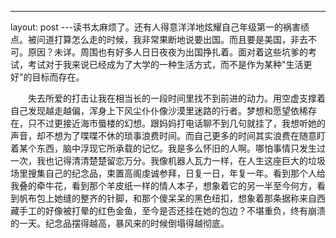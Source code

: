 ---
layout: post
---读书太麻烦了。还有人得意洋洋地炫耀自己年级第一的祸害绩点。被问道打算怎么走的时候，我非常果断地说要出国。而且要是美国，非去不可。原因？未详。周围也有好多人日日夜夜为出国挣扎着。面对着这些坑爹的考试，考试对于我来说已经成为了大学的一种生活方式，而不是作为某种"生活更好"的目标而存在。

　　失去所爱的打击让我在相当长的一段时间里找不到前进的动力。用空虚支撑着自己发现越走越偏，浑身上下风尘仆仆像沙漠里迷路的行者。梦想和愿望依稀存在，只不过更接近海市蜃楼的幻想。跟妈妈打电话聊不到几句就挂了，我想听她的声音，却不想为了喋喋不休的琐事浪费时间。而自己更多的时间其实浪费在随意盯着某个东西，脑中浮现它所承载的记忆。我是多么怀旧的人啊。哪怕事情只发生过一次，我也记得清清楚楚留恋万分。我像机器人瓦力一样，在人生这座巨大的垃圾场里搜集自己的纪念品，束置高阁虔诚参拜，日复一日，年复一年。看到那个人给我叠的牵牛花，看到那个羊皮纸一样的情人本子，想象着它的另一半至今何方，看到帆布包上她缝的整齐的针脚，和那个傻呆呆的黑色纽扣，想象着那条据称来自西藏手工的好像被打晕的红色金鱼，至今是否还挂在她的包边？不堪重负，终有崩溃的一天。纪念品摆得越高，暴风来的时候倒塌得越彻底。